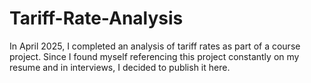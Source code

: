 # Tariff-Rate-Analysis
In April 2025, I completed an analysis of tariff rates as part of a course project. Since I found myself referencing this project constantly on my resume and in interviews, I decided to publish it here.

